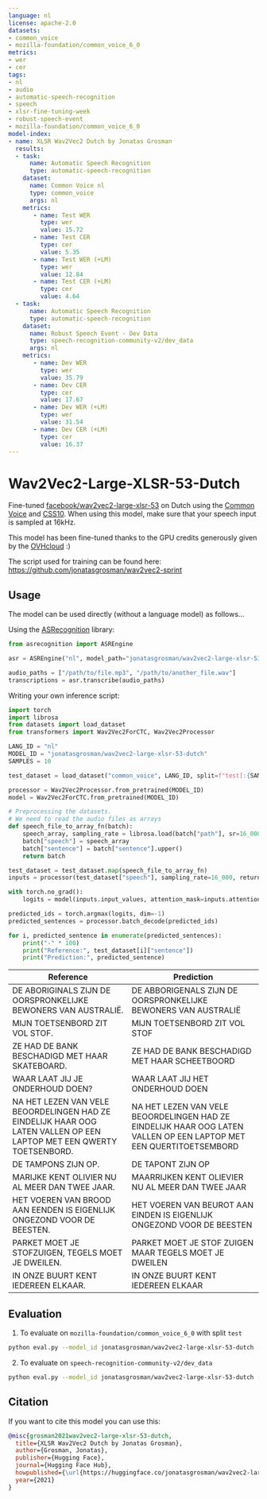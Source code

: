 ```yaml
---
language: nl
license: apache-2.0
datasets:
- common_voice
- mozilla-foundation/common_voice_6_0
metrics:
- wer
- cer
tags:
- nl
- audio
- automatic-speech-recognition
- speech
- xlsr-fine-tuning-week
- robust-speech-event
- mozilla-foundation/common_voice_6_0
model-index:
- name: XLSR Wav2Vec2 Dutch by Jonatas Grosman
  results:
  - task: 
      name: Automatic Speech Recognition 
      type: automatic-speech-recognition
    dataset:
      name: Common Voice nl
      type: common_voice
      args: nl
    metrics:
       - name: Test WER
         type: wer
         value: 15.72
       - name: Test CER
         type: cer
         value: 5.35
       - name: Test WER (+LM)
         type: wer
         value: 12.84
       - name: Test CER (+LM)
         type: cer
         value: 4.64
  - task: 
      name: Automatic Speech Recognition
      type: automatic-speech-recognition
    dataset:
      name: Robust Speech Event - Dev Data
      type: speech-recognition-community-v2/dev_data
      args: nl
    metrics:
       - name: Dev WER
         type: wer
         value: 35.79
       - name: Dev CER
         type: cer
         value: 17.67
       - name: Dev WER (+LM)
         type: wer
         value: 31.54
       - name: Dev CER (+LM)
         type: cer
         value: 16.37
---
```


# Wav2Vec2-Large-XLSR-53-Dutch

Fine-tuned [facebook/wav2vec2-large-xlsr-53](https://huggingface.co/facebook/wav2vec2-large-xlsr-53) on Dutch using the [Common Voice](https://huggingface.co/datasets/common_voice) and [CSS10](https://github.com/Kyubyong/css10).
When using this model, make sure that your speech input is sampled at 16kHz.

This model has been fine-tuned thanks to the GPU credits generously given by the [OVHcloud](https://www.ovhcloud.com/en/public-cloud/ai-training/) :)

The script used for training can be found here: https://github.com/jonatasgrosman/wav2vec2-sprint

## Usage

The model can be used directly (without a language model) as follows...

Using the [ASRecognition](https://github.com/jonatasgrosman/asrecognition) library:

```python
from asrecognition import ASREngine

asr = ASREngine("nl", model_path="jonatasgrosman/wav2vec2-large-xlsr-53-dutch")

audio_paths = ["/path/to/file.mp3", "/path/to/another_file.wav"]
transcriptions = asr.transcribe(audio_paths)
```

Writing your own inference script:

```python
import torch
import librosa
from datasets import load_dataset
from transformers import Wav2Vec2ForCTC, Wav2Vec2Processor

LANG_ID = "nl"
MODEL_ID = "jonatasgrosman/wav2vec2-large-xlsr-53-dutch"
SAMPLES = 10

test_dataset = load_dataset("common_voice", LANG_ID, split=f"test[:{SAMPLES}]")

processor = Wav2Vec2Processor.from_pretrained(MODEL_ID)
model = Wav2Vec2ForCTC.from_pretrained(MODEL_ID)

# Preprocessing the datasets.
# We need to read the audio files as arrays
def speech_file_to_array_fn(batch):
    speech_array, sampling_rate = librosa.load(batch["path"], sr=16_000)
    batch["speech"] = speech_array
    batch["sentence"] = batch["sentence"].upper()
    return batch

test_dataset = test_dataset.map(speech_file_to_array_fn)
inputs = processor(test_dataset["speech"], sampling_rate=16_000, return_tensors="pt", padding=True)

with torch.no_grad():
    logits = model(inputs.input_values, attention_mask=inputs.attention_mask).logits

predicted_ids = torch.argmax(logits, dim=-1)
predicted_sentences = processor.batch_decode(predicted_ids)

for i, predicted_sentence in enumerate(predicted_sentences):
    print("-" * 100)
    print("Reference:", test_dataset[i]["sentence"])
    print("Prediction:", predicted_sentence)
```

| Reference  | Prediction |
| ------------- | ------------- |
| DE ABORIGINALS ZIJN DE OORSPRONKELIJKE BEWONERS VAN AUSTRALIË. | DE ABBORIGENALS ZIJN DE OORSPRONKELIJKE BEWONERS VAN AUSTRALIË |
| MIJN TOETSENBORD ZIT VOL STOF. | MIJN TOETSENBORD ZIT VOL STOF |
| ZE HAD DE BANK BESCHADIGD MET HAAR SKATEBOARD. | ZE HAD DE BANK BESCHADIGD MET HAAR SCHEETBOORD |
| WAAR LAAT JIJ JE ONDERHOUD DOEN? | WAAR LAAT JIJ HET ONDERHOUD DOEN |
| NA HET LEZEN VAN VELE BEOORDELINGEN HAD ZE EINDELIJK HAAR OOG LATEN VALLEN OP EEN LAPTOP MET EEN QWERTY TOETSENBORD. | NA HET LEZEN VAN VELE BEOORDELINGEN HAD ZE EINDELIJK HAAR OOG LATEN VALLEN OP EEN LAPTOP MET EEN QUERTITOETSEMBORD |
| DE TAMPONS ZIJN OP. | DE TAPONT ZIJN OP |
| MARIJKE KENT OLIVIER NU AL MEER DAN TWEE JAAR. | MAARRIJKEN KENT OLIEVIER NU AL MEER DAN TWEE JAAR |
| HET VOEREN VAN BROOD AAN EENDEN IS EIGENLIJK ONGEZOND VOOR DE BEESTEN. | HET VOEREN VAN BEUROT AAN EINDEN IS EIGENLIJK ONGEZOND VOOR DE BEESTEN |
| PARKET MOET JE STOFZUIGEN, TEGELS MOET JE DWEILEN. | PARKET MOET JE STOF ZUIGEN MAAR TEGELS MOET JE DWEILEN |
| IN ONZE BUURT KENT IEDEREEN ELKAAR. | IN ONZE BUURT KENT IEDEREEN ELKAAR |

## Evaluation

1. To evaluate on `mozilla-foundation/common_voice_6_0` with split `test`

```bash
python eval.py --model_id jonatasgrosman/wav2vec2-large-xlsr-53-dutch --dataset mozilla-foundation/common_voice_6_0 --config nl --split test
```

2. To evaluate on `speech-recognition-community-v2/dev_data`

```bash
python eval.py --model_id jonatasgrosman/wav2vec2-large-xlsr-53-dutch --dataset speech-recognition-community-v2/dev_data --config nl --split validation --chunk_length_s 5.0 --stride_length_s 1.0
```

## Citation
If you want to cite this model you can use this:

```bibtex
@misc{grosman2021wav2vec2-large-xlsr-53-dutch,
  title={XLSR Wav2Vec2 Dutch by Jonatas Grosman},
  author={Grosman, Jonatas},
  publisher={Hugging Face},
  journal={Hugging Face Hub},
  howpublished={\url{https://huggingface.co/jonatasgrosman/wav2vec2-large-xlsr-53-dutch}},
  year={2021}
}
```